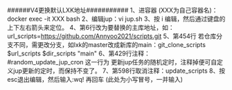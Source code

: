 ######V4更换默认LXK地址###########
1、进容器 (XXX为自己容器名)：docker exec -it XXX bash
2、编辑jup：vi jup.sh
3、按 i 编辑，然后通过键盘的上下左右箭头来定位。
4、第6行改为要替换的主库地址，如：url_scripts=https://github.com/Annyoo2021/scripts.git
5、第454行 若仓库分支不同，需更改分支，如lxk的master改成新库的main：git_clone_scripts $url_scripts $dir_scripts "main"
6、第429行注释：#random_update_jup_cron
     这一行为 更新jup任务的随机定时，注释掉便可自定义jup更新的定时，而保持不变了。
7、第598行取消注释：update_scripts
8、按esc退出编辑，然后输入:wq!  再回车 (此处为小写冒号，一并输入)
